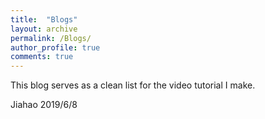 ```yaml
---
title:  "Blogs"
layout: archive
permalink: /Blogs/
author_profile: true
comments: true
---
```



This blog serves as a clean list for the video tutorial I make.

Jiahao
2019/6/8
